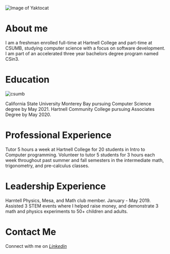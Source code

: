 ![Image of Yaktocat](https://octodex.github.com/images/yaktocat.png)
# About me 
I am a freshman enrolled full-time at Hartnell College and part-time at CSUMB, studying computer science with a focus on software development. I am part of an accelerated three year bachelors degree program named CSin3. 
# Education 
![csumb](https://user-images.githubusercontent.com/32247665/64911354-905e7b80-d6d5-11e9-9304-4088831a8559.jpg)

California State University Monterey Bay pursuing Computer Science degree by May 2021.
Hartnell Community College pursuing Associates Degree by May 2020.
# Professional Experience 
Tutor 5 hours a week at Hartnell College for 20 students in Intro to Computer programming. 
Volunteer to tutor 5 students for 3 hours each week throughout past summer and fall semesters in the intermediate math, trigonometry, and pre-calculus classes.
# Leadership Experience
Harntell Physics, Mesa, and Math club member. January - May 2019.
Assisted 3 STEM events where I helped raise money, and demonstrate 3 math and physics experiments to 50+ children and adults. 
# Contact Me 
Connect with me on _[Linkedin](www.linkedin.com/in/ashleyagarcia20)_
